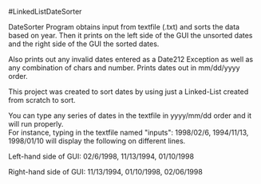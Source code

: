#LinkedListDateSorter

DateSorter Program obtains input from textfile (.txt) and sorts the data based on year. 
Then it prints on the left side of the GUI the unsorted dates and the right side of the GUI the sorted dates. 

Also prints out any invalid dates entered as a Date212 Exception as well as any combination of chars and number. 
Prints dates out in mm/dd/yyyy order.  

This project was created to sort dates by using just a Linked-List created from scratch to sort. 

You can type any series of dates in the textfile in yyyy/mm/dd order and it will run properly.  
For instance, typing in the textfile named "inputs": 1998/02/6, 1994/11/13, 1998/01/10 will display the following on different lines.

Left-hand side of GUI: 02/6/1998, 11/13/1994, 01/10/1998   

Right-hand side of GUI: 11/13/1994, 01/10/1998, 02/06/1998  
